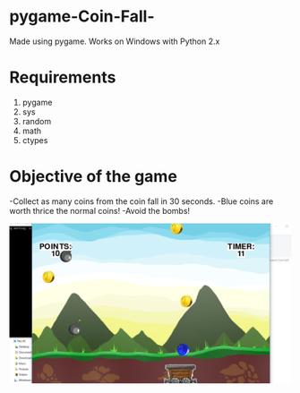 # pygame-Coin-Fall-

Made using pygame.
Works on Windows with Python 2.x

# Requirements

1. pygame
2. sys
3. random
4. math
5. ctypes

# Objective of the game
-Collect as many coins from the coin fall in 30 seconds. 
-Blue coins are worth thrice the normal coins! 
-Avoid the bombs! 

![alt text](https://github.com/vineetjc/pygame-Coin-Fall-/blob/master/screenshot.png)
